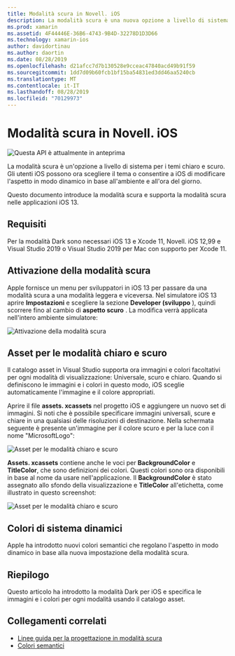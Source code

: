 ```yaml
---
title: Modalità scura in Novell. iOS
description: La modalità scura è una nuova opzione a livello di sistema per i temi chiaro e scuro. l'utente iOS può ora scegliere un tema o consentire a iOS di modificare l'aspetto dinamicamente.
ms.prod: xamarin
ms.assetid: 4F44446E-36B6-4743-9B4D-32278D1D3D66
ms.technology: xamarin-ios
author: davidortinau
ms.author: daortin
ms.date: 08/28/2019
ms.openlocfilehash: d21afcc7d7b130528e9cceac47840acd49b91f59
ms.sourcegitcommit: 1dd7d09b60fcb1bf15ba54831ed3dd46aa5240cb
ms.translationtype: MT
ms.contentlocale: it-IT
ms.lasthandoff: 08/28/2019
ms.locfileid: "70129973"
---
```

# <a name="dark-mode-in-xamarinios"></a>Modalità scura in Novell. iOS

![Questa API è attualmente in anteprima](~/media/shared/preview.png)

La modalità scura è un'opzione a livello di sistema per i temi chiaro e scuro. Gli utenti iOS possono ora scegliere il tema o consentire a iOS di modificare l'aspetto in modo dinamico in base all'ambiente e all'ora del giorno.

Questo documento introduce la modalità scura e supporta la modalità scura nelle applicazioni iOS 13.

## <a name="requirements"></a>Requisiti

Per la modalità Dark sono necessari iOS 13 e Xcode 11, Novell. iOS 12,99 e Visual Studio 2019 o Visual Studio 2019 per Mac con supporto per Xcode 11.

## <a name="turning-on-dark-mode"></a>Attivazione della modalità scura

Apple fornisce un menu per sviluppatori in iOS 13 per passare da una modalità scura a una modalità leggera e viceversa. Nel simulatore iOS 13 aprire **Impostazioni** e scegliere la sezione **Developer (sviluppo** ), quindi scorrere fino al cambio di **aspetto scuro** . La modifica verrà applicata nell'intero ambiente simulatore:

![Attivazione della modalità scura](dark-mode-images/LightAndDark_DeveloperSetting.png)

## <a name="assets-for-light-and-dark-modes"></a>Asset per le modalità chiaro e scuro

Il catalogo asset in Visual Studio supporta ora immagini e colori facoltativi per ogni modalità di visualizzazione: Universale, scuro e chiaro. Quando si definiscono le immagini e i colori in questo modo, iOS sceglie automaticamente l'immagine e il colore appropriati.

Aprire il file **assets. xcassets** nel progetto iOS e aggiungere un nuovo set di immagini. Si noti che è possibile specificare immagini universali, scure e chiare in una qualsiasi delle risoluzioni di destinazione. Nella schermata seguente è presente un'immagine per il colore scuro e per la luce con il nome "MicrosoftLogo":

![Asset per le modalità chiaro e scuro](dark-mode-images/LightAndDark_AssetCatalog2.png)

**Assets. xcassets** contiene anche le voci per **BackgroundColor** e **TitleColor**, che sono definizioni dei colori. Questi colori sono ora disponibili in base al nome da usare nell'applicazione. Il **BackgroundColor** è stato assegnato allo sfondo della visualizzazione e **TitleColor** all'etichetta, come illustrato in questo screenshot:

![Asset per le modalità chiaro e scuro](dark-mode-images/LightAndDark_01.png)

## <a name="dynamic-system-colors"></a>Colori di sistema dinamici

Apple ha introdotto nuovi colori semantici che regolano l'aspetto in modo dinamico in base alla nuova impostazione della modalità scura.

## <a name="summary"></a>Riepilogo

Questo articolo ha introdotto la modalità Dark per iOS e specifica le immagini e i colori per ogni modalità usando il catalogo asset.

## <a name="related-links"></a>Collegamenti correlati

- [Linee guida per la progettazione in modalità scura](https://developer.apple.com/design/human-interface-guidelines/ios/visual-design/dark-mode/)
- [Colori semantici](https://developer.apple.com/design/human-interface-guidelines/ios/visual-design/color/#dynamic-system-colors)
